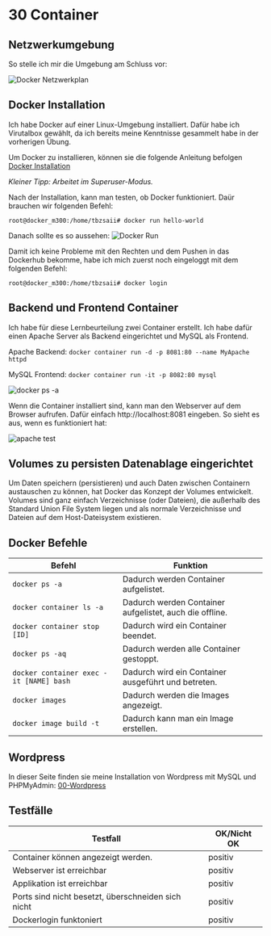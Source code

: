 # 30 Container

## Netzwerkumgebung

So stelle ich mir die Umgebung am Schluss vor:

![](https://github.com/tbzsaii/M300-Services/blob/master/00-Images/netzwerkplan%20docker.PNG "Docker Netzwerkplan")


## Docker Installation
Ich habe Docker auf einer Linux-Umgebung installiert. Dafür habe ich Virutalbox gewählt, da ich bereits meine Kenntnisse gesammelt habe in der vorherigen Übung. 

Um Docker zu installieren, können sie die folgende Anleitung befolgen [Docker Installation](https://docs.docker.com/engine/install/ubuntu/)

*Kleiner Tipp: Arbeitet im Superuser-Modus.*

Nach der Installation, kann man testen, ob Docker funktioniert. Daür brauchen wir folgenden Befehl:

`root@docker_m300:/home/tbzsaii# docker run hello-world `

Danach sollte es so aussehen:
![](https://github.com/tbzsaii/M300-Services/blob/master/00-Images/docker_run.PNG "Docker Run")

Damit ich keine Probleme mit den Rechten und dem Pushen in das Dockerhub bekomme, habe ich mich zuerst noch eingeloggt mit dem folgenden Befehl:

`root@docker_m300:/home/tbzsaii# docker login`

## Backend und Frontend Container
Ich habe für diese Lernbeurteilung zwei Container erstellt. Ich habe dafür einen Apache Server als Backend eingerichtet und MySQL als Frontend.

Apache Backend: `docker container run -d -p 8081:80 --name MyApache httpd`

MySQL Frontend: `docker container run -it -p 8082:80 mysql`

 ![](https://github.com/tbzsaii/M300-Services/blob/master/00-Images/docker%20ps%20a.PNG "docker ps -a")

 Wenn die Container installiert sind, kann man den Webserver auf dem Browser aufrufen. Dafür einfach http://localhost:8081 eingeben. So sieht es aus, wenn es funktioniert hat:

![](https://github.com/tbzsaii/M300-Services/blob/master/00-Images/test%20apache.PNG "apache test")


## Volumes zu persisten Datenablage eingerichtet
Um Daten speichern (persistieren) und auch Daten zwischen Containern austauschen zu können, hat Docker das Konzept der Volumes entwickelt. Volumes sind ganz einfach Verzeichnisse (oder Dateien), die außerhalb des Standard Union File System liegen und als normale Verzeichnisse und Dateien auf dem Host-Dateisystem existieren.

## Docker Befehle
| Befehl              | Funktion       |
| ------------------- | -------------- |
| `docker ps -a`      | Dadurch werden Container aufgelistet.|
| `docker container ls -a`        | Dadurch werden Container aufgelistet, auch die offline.|
| `docker container stop [ID]`       | Dadurch wird ein Container beendet.|
| `docker ps -aq`    | Dadurch werden alle Container gestoppt.|
| `docker container exec -it [NAME] bash` | Dadurch wird ein Container ausgeführt und betreten.|
| `docker images` | Dadurch werden die Images angezeigt.|
| `docker image build -t` | Dadurch kann man ein Image erstellen.|

## Wordpress
In dieser Seite finden sie meine Installation von Wordpress mit MySQL und PHPMyAdmin: [00-Wordpress](https://github.com/tbzsaii/M300-Services/tree/master/30-Container/00-Wordpress)


## Testfälle

| Testfall                      | OK/Nicht OK    |
| --------                      | -------------- |
| Container können angezeigt werden.      | positiv        |
| Webserver ist erreichbar           | positiv        |
| Applikation ist erreichbar        | positiv        |
| Ports sind nicht besetzt, überschneiden sich nicht     | positiv        |
| Dockerlogin funktoniert    | positiv        |


